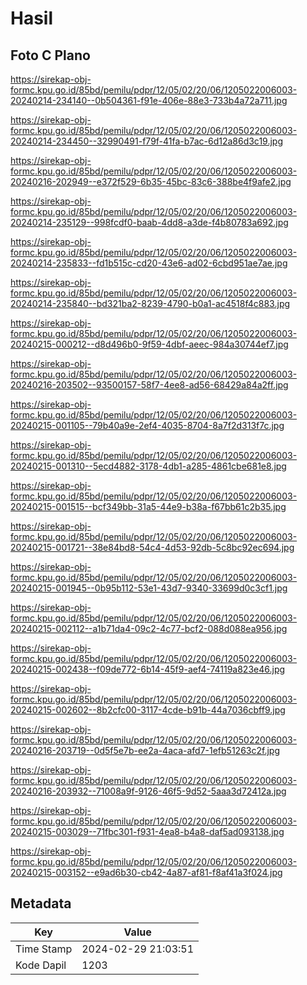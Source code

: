 # Hasil

## Foto C Plano

https://sirekap-obj-formc.kpu.go.id/85bd/pemilu/pdpr/12/05/02/20/06/1205022006003-20240214-234140--0b504361-f91e-406e-88e3-733b4a72a711.jpg

https://sirekap-obj-formc.kpu.go.id/85bd/pemilu/pdpr/12/05/02/20/06/1205022006003-20240214-234450--32990491-f79f-41fa-b7ac-6d12a86d3c19.jpg

https://sirekap-obj-formc.kpu.go.id/85bd/pemilu/pdpr/12/05/02/20/06/1205022006003-20240216-202949--e372f529-6b35-45bc-83c6-388be4f9afe2.jpg

https://sirekap-obj-formc.kpu.go.id/85bd/pemilu/pdpr/12/05/02/20/06/1205022006003-20240214-235129--998fcdf0-baab-4dd8-a3de-f4b80783a692.jpg

https://sirekap-obj-formc.kpu.go.id/85bd/pemilu/pdpr/12/05/02/20/06/1205022006003-20240214-235833--fd1b515c-cd20-43e6-ad02-6cbd951ae7ae.jpg

https://sirekap-obj-formc.kpu.go.id/85bd/pemilu/pdpr/12/05/02/20/06/1205022006003-20240214-235840--bd321ba2-8239-4790-b0a1-ac4518f4c883.jpg

https://sirekap-obj-formc.kpu.go.id/85bd/pemilu/pdpr/12/05/02/20/06/1205022006003-20240215-000212--d8d496b0-9f59-4dbf-aeec-984a30744ef7.jpg

https://sirekap-obj-formc.kpu.go.id/85bd/pemilu/pdpr/12/05/02/20/06/1205022006003-20240216-203502--93500157-58f7-4ee8-ad56-68429a84a2ff.jpg

https://sirekap-obj-formc.kpu.go.id/85bd/pemilu/pdpr/12/05/02/20/06/1205022006003-20240215-001105--79b40a9e-2ef4-4035-8704-8a7f2d313f7c.jpg

https://sirekap-obj-formc.kpu.go.id/85bd/pemilu/pdpr/12/05/02/20/06/1205022006003-20240215-001310--5ecd4882-3178-4db1-a285-4861cbe681e8.jpg

https://sirekap-obj-formc.kpu.go.id/85bd/pemilu/pdpr/12/05/02/20/06/1205022006003-20240215-001515--bcf349bb-31a5-44e9-b38a-f67bb61c2b35.jpg

https://sirekap-obj-formc.kpu.go.id/85bd/pemilu/pdpr/12/05/02/20/06/1205022006003-20240215-001721--38e84bd8-54c4-4d53-92db-5c8bc92ec694.jpg

https://sirekap-obj-formc.kpu.go.id/85bd/pemilu/pdpr/12/05/02/20/06/1205022006003-20240215-001945--0b95b112-53e1-43d7-9340-33699d0c3cf1.jpg

https://sirekap-obj-formc.kpu.go.id/85bd/pemilu/pdpr/12/05/02/20/06/1205022006003-20240215-002112--a1b71da4-09c2-4c77-bcf2-088d088ea956.jpg

https://sirekap-obj-formc.kpu.go.id/85bd/pemilu/pdpr/12/05/02/20/06/1205022006003-20240215-002438--f09de772-6b14-45f9-aef4-74119a823e46.jpg

https://sirekap-obj-formc.kpu.go.id/85bd/pemilu/pdpr/12/05/02/20/06/1205022006003-20240215-002602--8b2cfc00-3117-4cde-b91b-44a7036cbff9.jpg

https://sirekap-obj-formc.kpu.go.id/85bd/pemilu/pdpr/12/05/02/20/06/1205022006003-20240216-203719--0d5f5e7b-ee2a-4aca-afd7-1efb51263c2f.jpg

https://sirekap-obj-formc.kpu.go.id/85bd/pemilu/pdpr/12/05/02/20/06/1205022006003-20240216-203932--71008a9f-9126-46f5-9d52-5aaa3d72412a.jpg

https://sirekap-obj-formc.kpu.go.id/85bd/pemilu/pdpr/12/05/02/20/06/1205022006003-20240215-003029--71fbc301-f931-4ea8-b4a8-daf5ad093138.jpg

https://sirekap-obj-formc.kpu.go.id/85bd/pemilu/pdpr/12/05/02/20/06/1205022006003-20240215-003152--e9ad6b30-cb42-4a87-af81-f8af41a3f024.jpg


## Metadata

| Key        | Value               |
| ---------- | ------------------- |
| Time Stamp | 2024-02-29 21:03:51 |
| Kode Dapil | 1203                |



